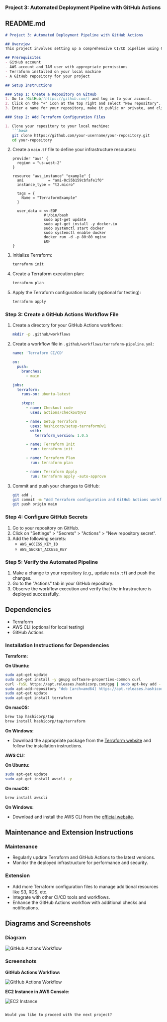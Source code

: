 ### Project 3: Automated Deployment Pipeline with GitHub Actions

## README.md

```markdown
# Project 3: Automated Deployment Pipeline with GitHub Actions

## Overview
This project involves setting up a comprehensive CI/CD pipeline using GitHub Actions to automate the deployment of infrastructure to AWS using Terraform. This ensures a consistent, reproducible, and automated deployment process.

## Prerequisites
- GitHub account
- AWS account and IAM user with appropriate permissions
- Terraform installed on your local machine
- A GitHub repository for your project

## Setup Instructions

### Step 1: Create a Repository on GitHub
1. Go to [GitHub](https://github.com/) and log in to your account.
2. Click on the "+" icon at the top right and select "New repository".
3. Enter a name for your repository, make it public or private, and click "Create repository".

### Step 2: Add Terraform Configuration Files

1. Clone your repository to your local machine:
   ```bash
   git clone https://github.com/your-username/your-repository.git
   cd your-repository
   ```

2. Create a `main.tf` file to define your infrastructure resources:
   ```hcl
   provider "aws" {
     region = "us-west-2"
   }

   resource "aws_instance" "example" {
     ami           = "ami-0c55b159cbfafe1f0"
     instance_type = "t2.micro"

     tags = {
       Name = "TerraformExample"
     }

     user_data = <<-EOF
                 #!/bin/bash
                 sudo apt-get update
                 sudo apt-get install -y docker.io
                 sudo systemctl start docker
                 sudo systemctl enable docker
                 docker run -d -p 80:80 nginx
                 EOF
   }
   ```

3. Initialize Terraform:
   ```bash
   terraform init
   ```

4. Create a Terraform execution plan:
   ```bash
   terraform plan
   ```

5. Apply the Terraform configuration locally (optional for testing):
   ```bash
   terraform apply
   ```

### Step 3: Create a GitHub Actions Workflow File

1. Create a directory for your GitHub Actions workflows:
   ```bash
   mkdir -p .github/workflows
   ```

2. Create a workflow file in `.github/workflows/terraform-pipeline.yml`:
   ```yaml
   name: 'Terraform CI/CD'

   on:
     push:
       branches:
         - main

   jobs:
     terraform:
       runs-on: ubuntu-latest

       steps:
         - name: Checkout code
           uses: actions/checkout@v2

         - name: Setup Terraform
           uses: hashicorp/setup-terraform@v1
           with:
             terraform_version: 1.0.5

         - name: Terraform Init
           run: terraform init

         - name: Terraform Plan
           run: terraform plan

         - name: Terraform Apply
           run: terraform apply -auto-approve
   ```

3. Commit and push your changes to GitHub:
   ```bash
   git add .
   git commit -m "Add Terraform configuration and GitHub Actions workflow"
   git push origin main
   ```

### Step 4: Configure GitHub Secrets

1. Go to your repository on GitHub.
2. Click on "Settings" > "Secrets" > "Actions" > "New repository secret".
3. Add the following secrets:
   - `AWS_ACCESS_KEY_ID`
   - `AWS_SECRET_ACCESS_KEY`

### Step 5: Verify the Automated Pipeline

1. Make a change to your repository (e.g., update `main.tf`) and push the changes.
2. Go to the "Actions" tab in your GitHub repository.
3. Observe the workflow execution and verify that the infrastructure is deployed successfully.

## Dependencies

- Terraform
- AWS CLI (optional for local testing)
- GitHub Actions

### Installation Instructions for Dependencies

**Terraform:**

**On Ubuntu:**
```bash
sudo apt-get update
sudo apt-get install -y gnupg software-properties-common curl
curl -fsSL https://apt.releases.hashicorp.com/gpg | sudo apt-key add -
sudo apt-add-repository "deb [arch=amd64] https://apt.releases.hashicorp.com $(lsb_release -cs) main"
sudo apt-get update
sudo apt-get install terraform
```

**On macOS:**
```bash
brew tap hashicorp/tap
brew install hashicorp/tap/terraform
```

**On Windows:**
- Download the appropriate package from the [Terraform website](https://www.terraform.io/downloads.html) and follow the installation instructions.

**AWS CLI:**

**On Ubuntu:**
```bash
sudo apt-get update
sudo apt-get install awscli -y
```

**On macOS:**
```bash
brew install awscli
```

**On Windows:**
- Download and install the AWS CLI from the [official website](https://aws.amazon.com/cli/).

## Maintenance and Extension Instructions

### Maintenance

- Regularly update Terraform and GitHub Actions to the latest versions.
- Monitor the deployed infrastructure for performance and security.

### Extension

- Add more Terraform configuration files to manage additional resources like S3, RDS, etc.
- Integrate with other CI/CD tools and workflows.
- Enhance the GitHub Actions workflow with additional checks and notifications.

## Diagrams and Screenshots

### Diagram

![GitHub Actions Workflow](path/to/diagram.png)

### Screenshots

**GitHub Actions Workflow:**

![GitHub Actions Workflow](path/to/screenshot1.png)

**EC2 Instance in AWS Console:**

![EC2 Instance](path/to/screenshot2.png)
```

Would you like to proceed with the next project?

